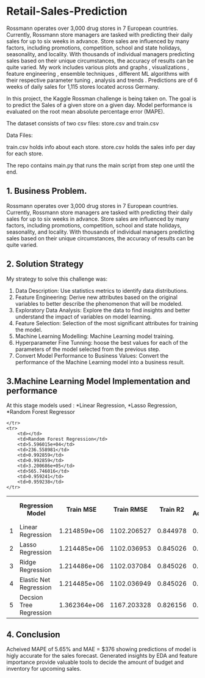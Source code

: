 # Retail-Sales-Prediction


Rossmann operates over 3,000 drug stores in 7 European countries. Currently, Rossmann store managers are tasked with predicting their daily sales for up to six weeks in advance. Store sales are influenced by many factors, including promotions, competition, school and state holidays, seasonality, and locality. With thousands of individual managers predicting sales based on their unique circumstances, the accuracy of results can be quite varied. My work includes various plots and graphs , visualizations , feature engineering , ensemble techniques , different ML algorithms with their respective parameter tuning , analysis and trends . Predictions are of 6 weeks of daily sales for 1,115 stores located across Germany.

In this project, the Kaggle Rossman challenge is being taken on. The goal is to predict the Sales of a given store on a given day. Model performance is evaluated on the root mean absolute percentage error (MAPE).


The dataset consists of two csv files: store.csv and train.csv

Data Files:

train.csv holds info about each store. store.csv holds the sales info per day for each store.

The repo contains main.py that runs the main script from step one until the end.


## 1. Business Problem.
Rossmann operates over 3,000 drug stores in 7 European countries. Currently, Rossmann store managers are tasked with predicting their daily sales for up to six weeks in advance. Store sales are influenced by many factors, including promotions, competition, school and state holidays, seasonality, and locality. With thousands of individual managers predicting sales based on their unique circumstances, the accuracy of results can be quite varied.

## 2. Solution Strategy
My strategy to solve this challenge was:
<ol type= 1>
<li>Data Description: Use statistics metrics to identify data distributions.</li>

<li>Feature Engineering: Derive new attributes based on the original variables to better describe the phenomenon that will be modeled.</li>

<li>Exploratory Data Analysis: Explore the data to find insights and better understand the impact of variables on model learning.</li>

<li>Feature Selection: Selection of the most significant attributes for training the model.</li>

<li>Machine Learning Modelling: Machine Learning model training.</li>

<li>Hyperparameter Fine Tunning: hoose the best values for each of the parameters of the model selected from the previous step.</li>

<li>Convert Model Performance to Business Values: Convert the performance of the Machine Learning model into a business result.</li>
</ol>


## 3.Machine Learning Model Implementation and performance
At this stage models used : *Linear Regression, *Lasso Regression, *Random Forest Regressor
<table>
	<tr>
		<th></th>	
		<th>Regression Model</th>
		<th>Train MSE</th>
		<th>Train RMSE</th>
		<th>Train R2</th>
		<th>Train Adjusted_R2</th>
		<th>Test MSE</th>
		<th>Test RMSE</th>
		<th>Test R2</th>
		<th>Test Adjusted R2</th>
	</tr>
	<tr>
		<td>1</td>								
		<td>Linear Regression</td>
		<td>1.214859e+06</td>
		<td>1102.206527</td>
		<td>0.844978</td>
		<td>0.844975</td>
		<td>1.217627e+06</td>
		<td>1103.461202</td>
		<td>0.844943</td>
		<td>0.844929</td>
	</tr>
        <tr>
		<td>2</td>								
		<td>Lasso Regression</td>
		<td>1.214485e+06</td>
		<td>1102.036953</td>
		<td>0.845026</td>
		<td>0.845012</td>
		<td>1.217348e+06</td>
		<td>1103.334986</td>
		<td>0.844979</td>
		<td>0.844965</td>
	</tr>
	<tr>
		<td>3</td>							
		<td>Ridge Regression</td>
		<td>1.214486e+06</td>
		<td>1102.037084</td>
		<td>0.845026</td>
		<td>0.845022</td>
		<td>1.217348e+06</td>
		<td>1103.335147</td>
		<td>0.844979</td>
		<td>0.844965</td>
	</tr>
	<tr>
		<td>4</td>								
		<td>Elastic Net Regression</td>
		<td>1.214485e+06</td>
		<td>1102.036949</td>
		<td>0.845026</td>
		<td>0.845022</td>
		<td>1.217348e+06</td>
		<td>1103.334982</td>
		<td>0.844979</td>
		<td>0.844965</td>
	</tr>
	<tr>
		<td>5</td>
		<td>Decsion Tree Regression</td>							
		<td>1.362364e+06</td>
		<td>1167.203328</td>
		<td>0.826156</td>
		<td>0.826152</td>
		<td>1.367349e+06</td>
		<td>1169.337164</td>
		<td>0.825877</td>
		<td>0.825861</td>
		
	</tr>
	<tr>
		<td></td>								
		<td>Random Forest Regression</td>
		<td>5.596015e+04</td>
		<td>236.558981</td>
		<td>0.992859</td>
		<td>0.992859</td>
		<td>3.200686e+05</td>
		<td>565.746016</td>
		<td>0.959241</td>
		<td>0.959238</td>
	</tr>
</table>





## 4. Conclusion

Acheived MAPE of 5.65% and MAE = $376 showing predictions of model is higly accurate for the sales forecast. Generated insights by EDA and feature importance provide valuable tools to decide the amount of budget and inventory for upcoming sales.
